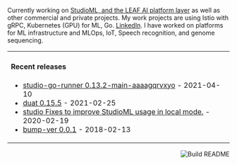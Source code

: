 
<!--
**karlmutch/karlmutch** is a ✨ _special_ ✨ repository because its `README.md` (this file) appears on your GitHub profile.

Here are some ideas to get you started:

- 🔭 I’m currently working on ...
- 🌱 I’m currently learning ...
- 👯 I’m looking to collaborate on ...
- 🤔 I’m looking for help with ...
- 💬 Ask me about ...
- 📫 How to reach me: ...
- 😄 Pronouns: ...
- ⚡ Fun fact: ...
-->

Currently working on [StudioML, and the LEAF AI platform layer](https://github.com/leaf-ai/studio-go-runner) as well as other commercial and private projects. My work projects are using Istio with gRPC, Kubernetes (GPU) for ML, Go.  [LinkedIn](https://linkedin.com/in/karlmutch).  I have worked on platforms for ML infrastructure and MLOps, IoT, Speech recognition, and genome sequencing.

<table><tr><td valign="top" width="100%">

#### Recent releases
<!-- recent_releases starts -->
* [studio-go-runner 0.13.2-main-aaaagqrvxyo](https://github.com/leaf-ai/studio-go-runner/releases/tag/0.13.2-main-aaaagqrvxyo) - 2021-04-10
* [duat 0.15.5](https://github.com/karlmutch/duat/releases/tag/0.15.5) - 2021-02-25
* [studio Fixes to improve StudioML usage in local mode.](https://github.com/studioml/studio/releases/tag/0.0.15) - 2020-02-19
* [bump-ver 0.0.1](https://github.com/karlmutch/bump-ver/releases/tag/0.0.1) - 2018-02-13
<!-- recent_releases ends -->
</td></tr></table>

<a href="https://github.com/karlmutch/karlmutch/actions"><img src="https://github.com/karlmutch/karlmutch/workflows/Build%20README/badge.svg" align="right" alt="Build README"></a>
